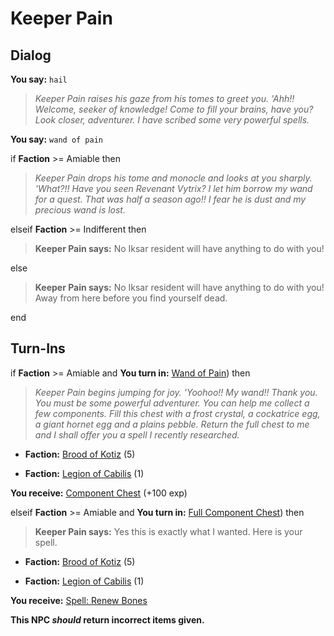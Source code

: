 # Keeper Pain
## Dialog

**You say:** `hail`



>*Keeper Pain raises his gaze from his tomes to greet you. 'Ahh!! Welcome, seeker of knowledge! Come to fill your brains, have you? Look closer, adventurer. I have scribed some very powerful spells.*

**You say:** `wand of pain`



if **Faction** >= Amiable then



>*Keeper Pain drops his tome and monocle and looks at you sharply. 'What?!! Have you seen Revenant Vytrix? I let him borrow my wand for a quest. That was half a season ago!! I fear he is dust and my precious wand is lost.*


elseif **Faction** >= Indifferent then



>**Keeper Pain says:** No Iksar resident will have anything to do with you!


else



>**Keeper Pain says:** No Iksar resident will have anything to do with you!   Away from here before you find yourself dead.

end

## Turn-Ins



if **Faction** >= Amiable and  **You turn in:** [Wand of Pain](/item/12869)) then


>*Keeper Pain begins jumping for joy. 'Yoohoo!! My wand!! Thank you. You must be some powerful adventurer. You can help me collect a few components. Fill this chest with a frost crystal, a cockatrice egg, a giant hornet egg and a plains pebble. Return the full chest to me and I shall offer you a spell I recently researched.*


* __Faction:__ [Brood of Kotiz](/faction/443) (5)




* __Faction:__ [Legion of Cabilis](/faction/441) (1)



 **You receive:**  [Component Chest](/item/17041) (+100 exp)

elseif **Faction** >= Amiable and  **You turn in:** [Full Component Chest](/item/12885)) then


>**Keeper Pain says:** Yes this is exactly what I wanted. Here is your spell.


* __Faction:__ [Brood of Kotiz](/faction/443) (5)




* __Faction:__ [Legion of Cabilis](/faction/441) (1)



 **You receive:**  [Spell: Renew Bones](/item/15444) 


**This NPC *should* return incorrect items given.**
